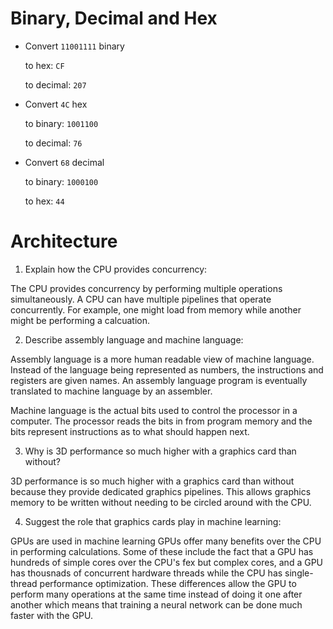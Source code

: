 # Binary, Decimal and Hex

- Convert `11001111` binary

  to hex: `CF`

  to decimal: `207`

- Convert `4C` hex

  to binary: `1001100`

  to decimal: `76`

- Convert `68` decimal

  to binary: `1000100`
  
  to hex: `44`
  
# Architecture
<!-- Answers to the Short Answer Essay Questions go here -->

1. Explain how the CPU provides concurrency:

The CPU provides concurrency by performing multiple operations simultaneously. A CPU can have multiple pipelines that operate concurrently. For example, one might load from memory while another might be performing a calcuation.

2. Describe assembly language and machine language:

Assembly language is a more human readable view of machine language. Instead of the language being represented as numbers, the instructions and registers are given names. An assembly language program is eventually translated to machine language by an assembler.

Machine language is the actual bits used to control the processor in a computer. The processor reads the bits in from program memory and the bits represent instructions as to what should happen next.

3. Why is 3D performance so much higher with a graphics card than without? 

3D performance is so much higher with a graphics card than without because they provide dedicated graphics pipelines. This allows graphics memory to be written without needing to be circled around with the CPU.


4. Suggest the role that graphics cards play in machine learning:

GPUs are used in machine learning GPUs offer many benefits over the CPU in performing calculations. Some of these include the fact that a GPU has hundreds of simple cores over the CPU's fex but complex cores, and a GPU has thousnads of concurrent hardware threads while the CPU has single-thread performance optimization. These differences allow the GPU to perform many operations at the same time instead of doing it one after another which means that training a neural network can be done much faster with the GPU.